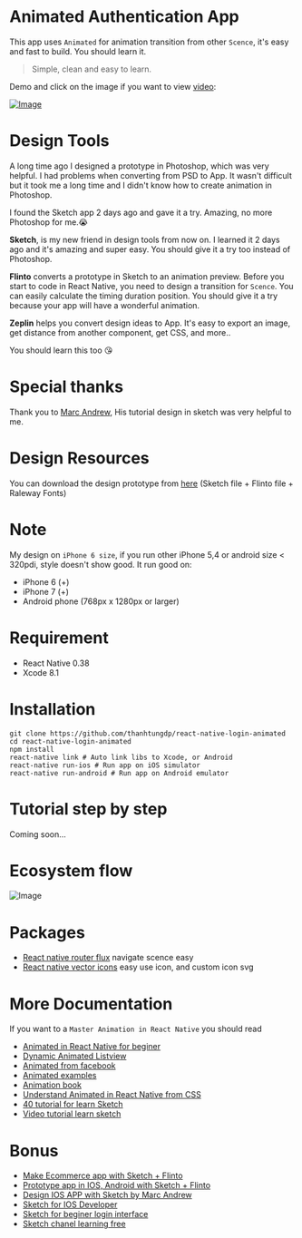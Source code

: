 # Animated Authentication App
This app uses `Animated` for animation transition from other `Scence`, it's easy and fast to build. You should learn it.
> Simple, clean and easy to learn.

Demo and click on the image if you want to view [video](https://youtu.be/rWWZENNhh6M):

[![Image](https://cloud.githubusercontent.com/assets/4653102/20638502/83c8713e-b3db-11e6-9814-0c062ffbc675.gif)](https://youtu.be/rWWZENNhh6M)

# Design Tools
A long time ago I designed a prototype in Photoshop, which was very helpful. I had problems when converting from PSD to App. It wasn't difficult but it took me a long time and I didn't know how to create animation in Photoshop.

I found the Sketch app 2 days ago and gave it a try. Amazing, no more Photoshop for me.😭

**Sketch**, is my new friend in design tools from now on. I learned it 2 days ago and it's amazing and super easy. You should give it a try too instead of Photoshop.
 
**Flinto** converts a prototype in Sketch to an animation preview. Before you start to code in React Native, you need to design a transition for `Scence`. You can easily calculate the timing duration position. You should give it a try because your app will have a wonderful animation.
 
**Zeplin** helps you convert design ideas to App. It's easy to export an image, get distance from another component, get CSS, and more..

You should learn this too 😘

# Special thanks
Thank you to [Marc Andrew](https://medium.com/@marcandrew), His tutorial design in sketch was very helpful to me.

# Design Resources
You can download the design prototype from [here](https://www.dropbox.com/sh/ckvxavfpmojz2gi/AACltbx0qM8w2YSANVUvw1_ma?dl=0) (Sketch file + Flinto file + Raleway Fonts)

# Note
My design on `iPhone 6 size`, if you run other iPhone 5,4 or android size < 320pdi, style doesn't show good.
It run good on:
- iPhone 6 (+)
- iPhone 7 (+)
- Android phone (768px x 1280px or larger)

# Requirement
- React Native 0.38
- Xcode 8.1

# Installation
```
git clone https://github.com/thanhtungdp/react-native-login-animated
cd react-native-login-animated
npm install
react-native link # Auto link libs to Xcode, or Android
react-native run-ios # Run app on iOS simulator
react-native run-android # Run app on Android emulator
```

# Tutorial step by step
Coming soon...

# Ecosystem flow
![Image](https://scontent.fsgn2-2.fna.fbcdn.net/t31.0-8/15156857_1186222478130869_1406581156623831552_o.jpg)

# Packages
- [React native router flux](https://github.com/aksonov/react-native-router-flux) navigate scence easy
- [React native vector icons](https://github.com/oblador/react-native-vector-icons) easy use icon, and custom icon svg

# More Documentation
If you want to a `Master Animation in React Native` you should read 
- [Animated in React Native for beginer](https://medium.com/react-native-training/react-native-animations-using-the-animated-api-ebe8e0669fae#.546tkcl8n)
- [Dynamic Animated Listview](https://medium.com/modus-create-front-end-development/dynamic-animated-listview-in-reactnative-879374cbff0d?source=bookmarks---------7---------)
- [Animated from facebook](https://facebook.github.io/react-native/docs/animated.html)
- [Animated examples](http://browniefed.com/blog/react-native-animated-api-basic-example/)
- [Animation book](http://browniefed.com/react-native-animation-book/)
- [Understand Animated in React Native from CSS](http://blog.huynh.io/2015/08/06/react-native-animations/)
- [40 tutorial for learn Sketch](http://www.webdesigndev.com/sketch-app-tutorials/)
- [Video tutorial learn sketch](http://www.learnsketch.com/tutorials.html)

# Bonus
- [Make Ecommerce app with Sketch + Flinto](https://medium.com/@marcandrew/prototyping-an-e-commerce-app-in-flinto-part-1-of-2-988de33005c5#.w3isurxtc)
- [Prototype app in IOS, Android with Sketch + Flinto](https://www.smashingmagazine.com/2015/01/prototyping-ios-android-apps-sketch-freebie/)
- [Design IOS APP with Sketch by Marc Andrew](https://medium.com/sketch-app-sources/designing-an-ios-app-in-sketch-part-1-of-3-7541f4fca87a?source=user_profile---------33---------)
- [Sketch for IOS Developer](https://www.raywenderlich.com/117609/sketch-indie-developers)
- [Sketch for beginer login interface](https://webdesign.tutsplus.com/tutorials/sketch-for-beginners-design-a-login-form-interface--cms-21534)
- [Sketch chanel learning free](https://medium.com/sketch-app)
